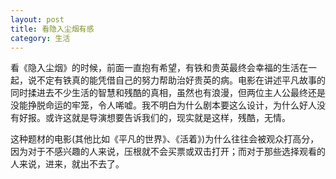 ```yaml
---
layout: post
title: 看隐入尘烟有感
category: 生活
---
```


看《隐入尘烟》的时候，前面一直抱有希望，有铁和贵英最终会幸福的生活在一起，说不定有铁真的能凭借自己的努力帮助治好贵英的病。电影在讲述平凡故事的同时揉进去不少生活的智慧和残酷的真相，虽然也有浪漫，但两位主人公最终还是没能挣脱命运的牢笼，令人唏嘘。我不明白为什么剧本要这么设计，为什么好人没有好报。或许这就是导演想要告诉我们的，现实就是这样，残酷，无情。

这种题材的电影(其他比如《平凡的世界》、《活着》)为什么往往会被观众打高分，因为对于不感兴趣的人来说，压根就不会买票或双击打开；而对于那些选择观看的人来说，进来，就出不去了。
